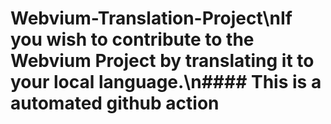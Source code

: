 # Webvium-Translation-Project\nIf you wish to contribute to the Webvium Project by translating it to your local language.\n#### This is a automated github action
